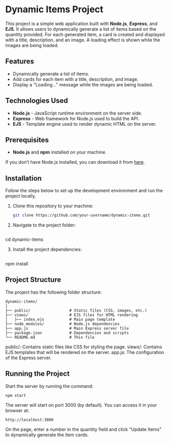 # Dynamic Items Project

This project is a simple web application built with **Node.js**, **Express**, and **EJS**. It allows users to dynamically generate a list of items based on the quantity provided. For each generated item, a card is created and displayed with a title, description, and an image. A loading effect is shown while the images are being loaded.

## Features

- Dynamically generate a list of items.
- Add cards for each item with a title, description, and image.
- Display a "Loading..." message while the images are being loaded.

## Technologies Used

- **Node.js** - JavaScript runtime environment on the server side.
- **Express** - Web framework for Node.js used to build the API.
- **EJS** - Template engine used to render dynamic HTML on the server.

## Prerequisites

- **Node.js** and **npm** installed on your machine.

If you don’t have Node.js installed, you can download it from [here](https://nodejs.org/).

## Installation

Follow the steps below to set up the development environment and run the project locally.

1. Clone this repository to your machine:

   ```bash
   git clone https://github.com/your-username/dynamic-items.git


2. Navigate to the project folder:

   ```
  cd dynamic-items

3. Install the project dependencies:

   ```
  npm install

## Project Structure
The project has the following folder structure:

   ```
  dynamic-items/
  │
  ├── public/                 # Static files (CSS, images, etc.)
  ├── views/                  # EJS files for HTML rendering
  │   ├── index.ejs           # Main page template
  ├── node_modules/           # Node.js dependencies
  ├── app.js                  # Main Express server file
  ├── package.json            # Dependencies and scripts
  └── README.md               # This file
  ```

public/: Contains static files like CSS for styling the page.
views/: Contains EJS templates that will be rendered on the server.
app.js: The configuration of the Express server.

## Running the Project
Start the server by running the command:

  ```
  npm start
  ```
The server will start on port 3000 (by default). You can access it in your browser at:

  ```
  http://localhost:3000
  ```

On the page, enter a number in the quantity field and click "Update Items" to dynamically generate the item cards.
